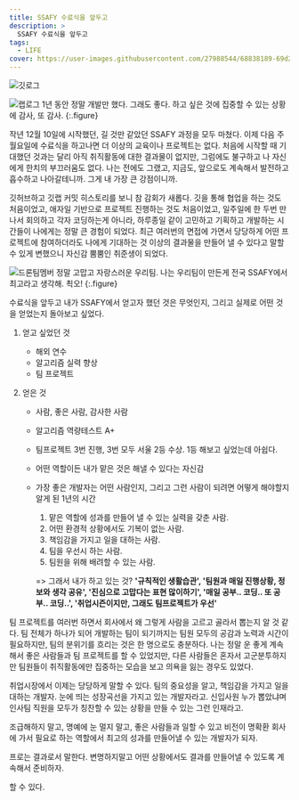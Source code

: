 ```yaml
---
title: SSAFY 수료식을 앞두고
description: >
  SSAFY 수료식을 앞두고
tags:
  - LIFE
cover: https://user-images.githubusercontent.com/27988544/68838189-69d2b600-0701-11ea-9d70-b1a3f1756ab8.jpg
---
```


![깃로그](https://user-images.githubusercontent.com/27988544/68835720-05612800-06fc-11ea-97e0-0b7b6ff425d0.JPG)

![랩로그](https://user-images.githubusercontent.com/27988544/68835735-0db96300-06fc-11ea-90e5-017c20fafe51.JPG)
1년 동안 정말 개발만 했다. 그래도 좋다. 하고 싶은 것에 집중할 수 있는 상황에 감사, 또 감사.
{:.figure}

작년 12월 10일에 시작했던, 길 것만 같았던 SSAFY 과정을 모두 마쳤다. 이제 다음 주 월요일에 수료식을 하고나면 더 이상의 교육이나 프로젝트는 없다. 처음에 시작할 때 기대했던 것과는 달리 아직 취직활동에 대한 결과물이 없지만, 그럼에도 불구하고 나 자신에게 한치의 부끄러움도 없다. 나는 전에도 그랬고, 지금도, 앞으로도 계속해서 발전하고 흡수하고 나아갈테니까. 그게 내 가장 큰 강점이니까.

깃허브하고 깃랩 커밋 히스토리를 보니 참 감회가 새롭다. 깃을 통해 협업을 하는 것도 처음이었고, 애자일 기반으로 프로젝트 진행하는 것도 처음이었고, 일주일에 한 두번 만나서 회의하고 각자 코딩하는게 아니라, 하루종일 같이 고민하고 기획하고 개발하는 시간들이 나에게는 정말 큰 경험이 되었다. 최근 여러번의 면접에 가면서 당당하게 어떤 프로젝트에 참여하더라도 나에게 기대하는 것 이상의 결과물을 만들어 낼 수 있다고 말할 수 있게 변했으니 자신감 뿜뿜인 취준생이 되었다.

![드론팀멤버](https://user-images.githubusercontent.com/27988544/68838189-69d2b600-0701-11ea-9d70-b1a3f1756ab8.jpg)
정말 고맙고 자랑스러운 우리팀. 나는 우리팀이 만든게 전국 SSAFY에서 최고라고 생각해. 쵝오!
{:.figure}

수료식을 앞두고 내가 SSAFY에서 얻고자 했던 것은 무엇인지, 그리고 실제로 어떤 것을 얻었는지 돌아보고 싶었다.

1. 얻고 싶었던 것

   - 해외 연수
   - 알고리즘 실력 향상
   - 팀 프로젝트

2. 얻은 것

   - 사람, 좋은 사람, 감사한 사람

   - 알고리즘 역량테스트 A+

   - 팀프로젝트 3번 진행, 3번 모두 서울 2등 수상. 1등 해보고 싶었는데 아쉽다.

   - 어떤 역할이든 내가 맡은 것은 해낼 수 있다는 자신감

   - 가장 좋은 개발자는 어떤 사람인지, 그리고 그런 사람이 되려면 어떻게 해야할지 알게 된 1년의 시간

     1. 맡은 역할에 성과를 만들어 낼 수 있는 실력을 갖춘 사람.
     2. 어떤 환경적 상황에서도 기복이 없는 사람.
     3. 책임감을 가지고 일을 대하는 사람.
     4. 팀을 우선시 하는 사람.
     5. 팀원을 위해 배려할 수 있는 사람.

     => 그래서 내가 하고 있는 것? <b>'규칙적인 생활습관', '팀원과 매일 진행상황, 정보와 생각 공유', '진심으로 고맙다는 표현 많이하기', '매일 공부.. 코딩.. 또 공부.. 코딩..', '취업시즌이지만, 그래도 팀프로젝트가 우선'</b>

팀 프로젝트를 여러번 하면서 회사에서 왜 그렇게 사람을 고르고 골라서 뽑는지 알 것 같다.
팀 전체가 하나가 되어 개발하는 팀이 되기까지는 팀원 모두의 공감과 노력과 시간이 필요하지만, 팀의 분위기를 흐리는 것은 한 명으로도 충분하다. 나는 정말 운 좋게 계속해서 좋은 사람들과 팀 프로젝트를 할 수 있었지만, 다른 사람들은 혼자서 고군분투하지만 팀원들이 취직활동에만 집중하는 모습을 보고 의욕을 잃는 경우도 있었다.

취업시장에서 이제는 당당하게 말할 수 있다.
팀의 중요성을 알고, 책임감을 가지고 일을 대하는 개발자. 눈에 띄는 성장곡선을 가지고 있는 개발자라고. 신입사원 누가 뽑았냐며 인사팀 직원을 모두가 칭찬할 수 있는 상황을 만들 수 있는 그런 인재라고.

조급해하지 말고,
명예에 눈 멀지 말고,
좋은 사람들과 일할 수 있고 비전이 명확환 회사에 가서
필요로 하는 역할에서 최고의 성과를 만들어낼 수 있는 개발자가 되자.

프로는 결과로서 말한다.
변명하지말고 어떤 상황에서도 결과를 만들어낼 수 있도록 계속해서 준비하자.

할 수 있다.